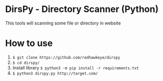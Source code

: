 # DirsPy - Directory Scanner (Python)
This tools will scanning some file or directory in website

# How to use
1. ```$ git clone https://github.com/redhawkeye/dirspy```
2. ```$ cd dirspy/```
3. Install library ```$ python3 -m pip install -r requirements.txt ```
3. ```$ python3 dirspy.py http://target.com/```
